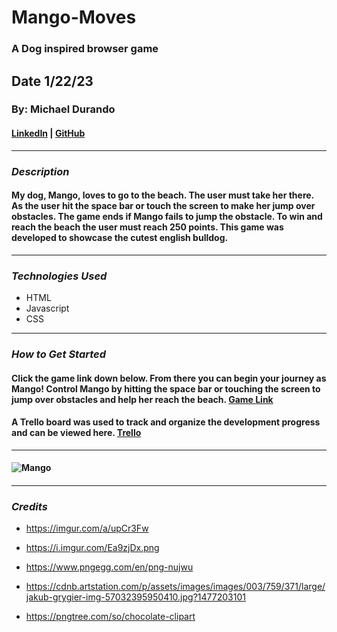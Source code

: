 # Mango-Moves

### A Dog inspired browser game

## Date 1/22/23

### By: Michael Durando

#### [LinkedIn](https://www.linkedin.com/in/michael-durando-101050138/) | [GitHub](https://github.com/mjdurando82)

---

### **_Description_**

#### My dog, Mango, loves to go to the beach. The user must take her there. As the user hit the space bar or touch the screen to make her jump over obstacles. The game ends if Mango fails to jump the obstacle. To win and reach the beach the user must reach 250 points. This game was developed to showcase the cutest english bulldog.

---

### **_Technologies Used_**

- HTML
- Javascript
- CSS

---

### **_How to Get Started_**

#### Click the game link down below. From there you can begin your journey as Mango! Control Mango by hitting the space bar or touching the screen to jump over obstacles and help her reach the beach. [Game Link](https://mango-moves.surge.sh)

#### A Trello board was used to track and organize the development progress and can be viewed here. [Trello](https://trello.com/b/nIZ8x3Xp/unit-1-project)

---

#### ![Mango](https://i.imgur.com/q4pNKUR.jpeg)

####

---

### **_Credits_**

- https://imgur.com/a/upCr3Fw

- https://i.imgur.com/Ea9zjDx.png

- https://www.pngegg.com/en/png-nujwu

- https://cdnb.artstation.com/p/assets/images/images/003/759/371/large/jakub-grygier-img-57032395950410.jpg?1477203101

- https://pngtree.com/so/chocolate-clipart

```

```
